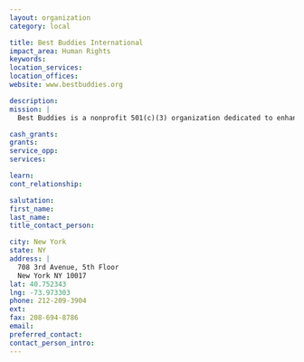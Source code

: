 ```yaml
---
layout: organization
category: local

title: Best Buddies International
impact_area: Human Rights
keywords: 
location_services: 
location_offices: 
website: www.bestbuddies.org

description: 
mission: |
  Best Buddies is a nonprofit 501(c)(3) organization dedicated to enhancing the lives of people with intellectual disabilities by providing opportunities for one-to-one friendships and integrated employment.

cash_grants: 
grants: 
service_opp: 
services: 

learn: 
cont_relationship: 

salutation: 
first_name: 
last_name: 
title_contact_person: 

city: New York
state: NY
address: |
  708 3rd Avenue, 5th Floor     
  New York NY 10017
lat: 40.752343
lng: -73.973303
phone: 212-209-3904
ext: 
fax: 208-694-8786
email: 
preferred_contact: 
contact_person_intro: 
---
```

